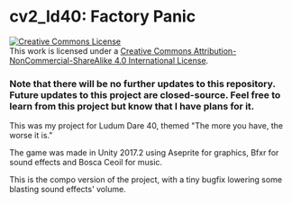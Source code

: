# cv2_ld40: Factory Panic
[![Creative Commons License](https://i.creativecommons.org/l/by-nc-sa/4.0/88x31.png)](http://creativecommons.org/licenses/by-nc-sa/4.0/)  
This <span xmlns:dct="http://purl.org/dc/terms/" href="http://purl.org/dc/dcmitype/InteractiveResource" rel="dct:type">work</span> is licensed under a [Creative Commons Attribution-NonCommercial-ShareAlike 4.0 International License](http://creativecommons.org/licenses/by-nc-sa/4.0/).
### Note that there will be no further updates to this repository. Future updates to this project are closed-source. Feel free to learn from this project but know that I have plans for it.

This was my project for Ludum Dare 40, themed "The more you have, the worse it is."

The game was made in Unity 2017.2 using Aseprite for graphics, Bfxr for sound effects and Bosca Ceoil for music.

This is the compo version of the project, with a tiny bugfix lowering some blasting sound effects' volume.

